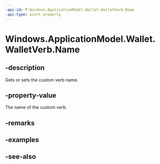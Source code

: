 ```yaml
---
-api-id: P:Windows.ApplicationModel.Wallet.WalletVerb.Name
-api-type: winrt property
---
```


<!-- Property syntax
public string Name { get;  set; }
-->

# Windows.ApplicationModel.Wallet.WalletVerb.Name

## -description
Gets or sets the custom verb name.

## -property-value
The name of the custom verb.

## -remarks

## -examples

## -see-also
